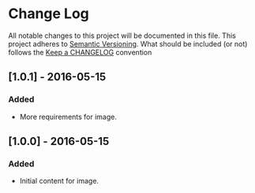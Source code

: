 # Change Log

All notable changes to this project will be documented in this file.
This project adheres to [Semantic Versioning](http://semver.org/).
What should be included (or not) follows the [Keep a CHANGELOG](http://keepachangelog.com/)
convention

## [1.0.1] - 2016-05-15
### Added
- More requirements for image.

## [1.0.0] - 2016-05-15
### Added
- Initial content for image.
